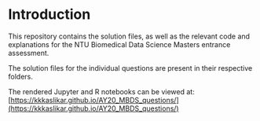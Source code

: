 # Introduction

This repository contains the solution files, as well as the relevant code and explanations for the NTU Biomedical Data Science Masters entrance assessment.

The solution files for the individual questions are present in their respective folders.

The rendered Jupyter and R notebooks can be viewed at: [https://kkkaslikar.github.io/AY20_MBDS_questions/](https://kkkaslikar.github.io/AY20_MBDS_questions/)
